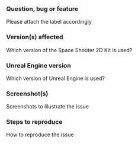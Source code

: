 ### Question, bug or feature

Please attach the label accordingly

### Version(s) affected

Which version of the Space Shooter 2D Kit is used?

### Unreal Engine version

Which version of Unreal Engine is used?

### Screenshot(s)

Screenshots to illustrate the issue

### Steps to reproduce

How to reproduce the issue
